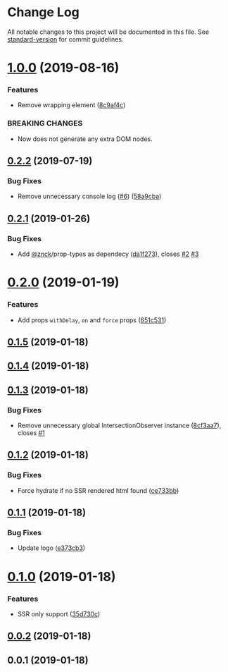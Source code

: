 # Change Log

All notable changes to this project will be documented in this file. See [standard-version](https://github.com/conventional-changelog/standard-version) for commit guidelines.

<a name="1.0.0"></a>
# [1.0.0](https://github.com/znck/lazy-hydration/compare/v0.2.2...v1.0.0) (2019-08-16)


### Features

* Remove wrapping element ([8c9af4c](https://github.com/znck/lazy-hydration/commit/8c9af4c))


### BREAKING CHANGES

* Now <Hydrate> does not generate any extra DOM nodes.



<a name="0.2.2"></a>
## [0.2.2](https://github.com/znck/lazy-hydration/compare/v0.2.1...v0.2.2) (2019-07-19)


### Bug Fixes

* Remove unnecessary console log  ([#6](https://github.com/znck/lazy-hydration/issues/6)) ([58a9cba](https://github.com/znck/lazy-hydration/commit/58a9cba))



<a name="0.2.1"></a>
## [0.2.1](https://github.com/znck/lazy-hydration/compare/v0.2.0...v0.2.1) (2019-01-26)


### Bug Fixes

* Add [@znck](https://github.com/znck)/prop-types as dependecy ([da1f273](https://github.com/znck/lazy-hydration/commit/da1f273)), closes [#2](https://github.com/znck/lazy-hydration/issues/2) [#3](https://github.com/znck/lazy-hydration/issues/3)



<a name="0.2.0"></a>
# [0.2.0](https://github.com/znck/lazy-hydration/compare/v0.1.5...v0.2.0) (2019-01-19)


### Features

* Add props `withDelay`, `on` and `force` props ([651c531](https://github.com/znck/lazy-hydration/commit/651c531))



<a name="0.1.5"></a>
## [0.1.5](https://github.com/znck/lazy-hydration/compare/v0.1.4...v0.1.5) (2019-01-18)



<a name="0.1.4"></a>
## [0.1.4](https://github.com/znck/lazy-hydration/compare/v0.1.3...v0.1.4) (2019-01-18)



<a name="0.1.3"></a>
## [0.1.3](https://github.com/znck/lazy-hydration/compare/v0.1.2...v0.1.3) (2019-01-18)


### Bug Fixes

* Remove unnecessary global IntersectionObserver instance ([8cf3aa7](https://github.com/znck/lazy-hydration/commit/8cf3aa7)), closes [#1](https://github.com/znck/lazy-hydration/issues/1)



<a name="0.1.2"></a>
## [0.1.2](https://github.com/znck/lazy-hydration/compare/v0.1.1...v0.1.2) (2019-01-18)


### Bug Fixes

* Force hydrate if no SSR rendered html found ([ce733bb](https://github.com/znck/lazy-hydration/commit/ce733bb))



<a name="0.1.1"></a>
## [0.1.1](https://github.com/znck/lazy-hydration/compare/v0.1.0...v0.1.1) (2019-01-18)


### Bug Fixes

* Update logo ([e373cb3](https://github.com/znck/lazy-hydration/commit/e373cb3))



<a name="0.1.0"></a>
# [0.1.0](https://github.com/znck/lazy-hydration/compare/v0.0.2...v0.1.0) (2019-01-18)


### Features

* SSR only support ([35d730c](https://github.com/znck/lazy-hydration/commit/35d730c))



<a name="0.0.2"></a>
## [0.0.2](https://github.com/znck/lazy-hydration/compare/v0.0.1...v0.0.2) (2019-01-18)



<a name="0.0.1"></a>
## 0.0.1 (2019-01-18)
